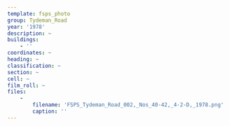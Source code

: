```yaml
---
template: fsps_photo
group: Tydeman_Road
year: '1978'
description: ~
buildings:
    - ''
coordinates: ~
heading: ~
classification: ~
section: ~
cell: ~
film_roll: ~
files:
    -
        filename: 'FSPS_Tydeman_Road_002,_Nos_40-42,_4-2-D,_1978.png'
        caption: ''
---
```

